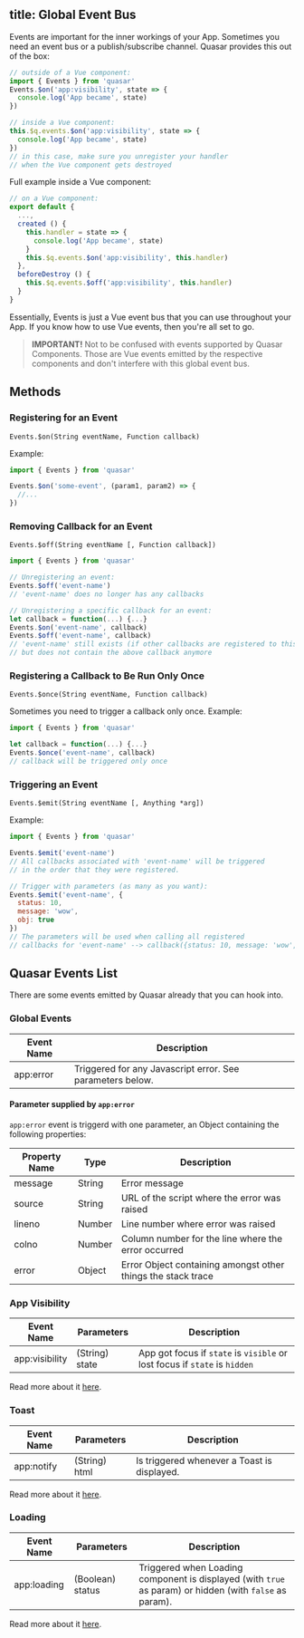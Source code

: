 title: Global Event Bus
---
Events are important for the inner workings of your App.
Sometimes you need an event bus or a publish/subscribe channel. Quasar provides this out of the box:

``` js
// outside of a Vue component:
import { Events } from 'quasar'
Events.$on('app:visibility', state => {
  console.log('App became', state)
})

// inside a Vue component:
this.$q.events.$on('app:visibility', state => {
  console.log('App became', state)
})
// in this case, make sure you unregister your handler
// when the Vue component gets destroyed
```

Full example inside a Vue component:
```js
// on a Vue component:
export default {
  ...,
  created () {
    this.handler = state => {
      console.log('App became', state)
    }
    this.$q.events.$on('app:visibility', this.handler)
  },
  beforeDestroy () {
    this.$q.events.$off('app:visibility', this.handler)
  }
}
```

Essentially, Events is just a Vue event bus that you can use throughout your App. If you know how to use Vue events, then you're all set to go.

> **IMPORTANT!**
> Not to be confused with events supported by Quasar Components. Those are Vue events emitted by the respective components and don't interfere with this global event bus.

## Methods

### Registering for an Event
`Events.$on(String eventName, Function callback)`

Example:
``` js
import { Events } from 'quasar'

Events.$on('some-event', (param1, param2) => {
  //...
})
```

### Removing Callback for an Event
`Events.$off(String eventName [, Function callback])`

``` js
import { Events } from 'quasar'

// Unregistering an event:
Events.$off('event-name')
// 'event-name' does no longer has any callbacks

// Unregistering a specific callback for an event:
let callback = function(...) {...}
Events.$on('event-name', callback)
Events.$off('event-name', callback)
// 'event-name' still exists (if other callbacks are registered to this event),
// but does not contain the above callback anymore
```

### Registering a Callback to Be Run Only Once
`Events.$once(String eventName, Function callback)`

Sometimes you need to trigger a callback only once. Example:
``` js
import { Events } from 'quasar'

let callback = function(...) {...}
Events.$once('event-name', callback)
// callback will be triggered only once
```

### Triggering an Event
`Events.$emit(String eventName [, Anything *arg])`

Example:
``` js
import { Events } from 'quasar'

Events.$emit('event-name')
// All callbacks associated with 'event-name' will be triggered
// in the order that they were registered.

// Trigger with parameters (as many as you want):
Events.$emit('event-name', {
  status: 10,
  message: 'wow',
  obj: true
})
// The parameters will be used when calling all registered
// callbacks for 'event-name' --> callback({status: 10, message: 'wow',...});
```

## Quasar Events List
There are some events emitted by Quasar already that you can hook into.

### Global Events

| Event Name | Description |
| --- | --- |
| app:error | Triggered for any Javascript error. See parameters below. |

#### Parameter supplied by `app:error`
`app:error` event is triggerd with one parameter, an Object containing the following properties:

| Property Name | Type | Description |
| --- | --- | --- |
| message | String | Error message |
| source | String | URL of the script where the error was raised |
| lineno | Number | Line number where error was raised |
| colno | Number | Column number for the line where the error occurred |
| error | Object | Error Object containing amongst other things the stack trace |

### App Visibility

| Event Name | Parameters | Description |
| --- | --- | --- |
| app:visibility | (String) state | App got focus if `state` is `visible` or lost focus if `state` is `hidden` |

Read more about it [here](/components/app-visibility.html).

### Toast

| Event Name | Parameters | Description |
| --- | --- | --- |
| app:notify | (String) html | Is triggered whenever a Toast is displayed. |

Read more about it [here](/components/toast.html).

### Loading

| Event Name | Parameters | Description |
| --- | --- | --- |
| app:loading | (Boolean) status | Triggered when Loading component is displayed (with `true` as param) or hidden (with `false` as param). |

Read more about it [here](/components/loading.html).
